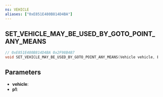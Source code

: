 ```yaml
---
ns: VEHICLE
aliases: ["0xE851E480B814D4BA"]
---
```

## SET_VEHICLE_MAY_BE_USED_BY_GOTO_POINT_ANY_MEANS

```c
// 0xE851E480B814D4BA 0x2F98B4B7
void SET_VEHICLE_MAY_BE_USED_BY_GOTO_POINT_ANY_MEANS(Vehicle vehicle, BOOL p1);
```


## Parameters
* **vehicle**: 
* **p1**: 

